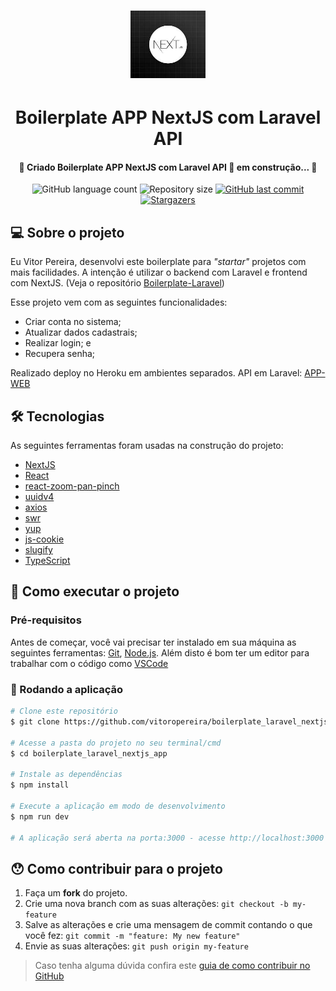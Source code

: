 <h1 align="center">
     <img alt="Boilerplate APP NextJS com Laravel API" title="#Boilerplate" width="120" src="./public/images/nextjs.jpg" /> 
</h1>
<h1 align="center">
Boilerplate APP NextJS com Laravel API
</h1>

<h4 align="center"> 
	🚧 Criado Boilerplate APP NextJS com Laravel API 🚀 em construção... 🚧
</h4>

<p align="center">
  <img alt="GitHub language count" src="https://img.shields.io/github/languages/count/vitoropereira/boilerplate_laravel_nextjs_app?color=%2304D361">
  <img alt="Repository size" src="https://img.shields.io/github/repo-size/vitoropereira/boilerplate_laravel_nextjs_app">
  <a href="https://github.com/vitoropereira/boilerplate_laravel_nextjs_app/commits/main">
    <img alt="GitHub last commit" src="https://img.shields.io/github/last-commit/vitoropereira/boilerplate_laravel_nextjs_app">
  </a>
   <a href="https://github.com/vitoropereira/boilerplate_laravel_nextjs_app/stargazers">
    <img alt="Stargazers" src="https://img.shields.io/github/stars/vitoropereira/boilerplate_laravel_nextjs_app?style=social">
  </a>
</p>


## 💻 Sobre o projeto

Eu Vitor Pereira, desenvolvi este boilerplate para _"startar"_ projetos com mais facilidades. A intenção é utilizar o backend com Laravel e frontend com NextJS. (Veja o repositório [Boilerplate-Laravel](https://github.com/vitoropereira/boilerplate_laravel_nextjs_api))

Esse projeto vem com as seguintes funcionalidades:
 * Criar conta no sistema;
 * Atualizar dados cadastrais;
 * Realizar login; e
 * Recupera senha;

Realizado deploy no Heroku em ambientes separados.
API em Laravel: 
[APP-WEB](https://boilerplate-laravel-nextjs-app.herokuapp.com/)

## 🛠 Tecnologias

As seguintes ferramentas foram usadas na construção do projeto:

- [NextJS][nextjs]
- [React][reactjs]
- [react-zoom-pan-pinch][reactZoomPanPinch]
- [uuidv4][uuidv4]
- [axios][axios]
- [swr][swr]
- [yup][yup]
- [js-cookie][js-cookie]
- [slugify][slugify]
- [TypeScript][typescript]

## 🚀 Como executar o projeto

### Pré-requisitos

Antes de começar, você vai precisar ter instalado em sua máquina as seguintes ferramentas:
[Git](https://git-scm.com), [Node.js][nodejs]. 
Além disto é bom ter um editor para trabalhar com o código como [VSCode][vscode]

### 🧭 Rodando a aplicação

```bash
# Clone este repositório
$ git clone https://github.com/vitoropereira/boilerplate_laravel_nextjs_app.git

# Acesse a pasta do projeto no seu terminal/cmd
$ cd boilerplate_laravel_nextjs_app

# Instale as dependências
$ npm install

# Execute a aplicação em modo de desenvolvimento
$ npm run dev

# A aplicação será aberta na porta:3000 - acesse http://localhost:3000
```

## 😯 Como contribuir para o projeto

1. Faça um **fork** do projeto.
2. Crie uma nova branch com as suas alterações: `git checkout -b my-feature`
3. Salve as alterações e crie uma mensagem de commit contando o que você fez: `git commit -m "feature: My new feature"`
4. Envie as suas alterações: `git push origin my-feature`
> Caso tenha alguma dúvida confira este [guia de como contribuir no GitHub](https://github.com/firstcontributions/first-contributions)


[typescript]: https://www.typescriptlang.org/
[classnames]: https://www.npmjs.com/package/classnames
[nextjs]: https://nextjs.org/
[reactjs]: https://reactjs.org
[reactZoomPanPinch]: https://www.npmjs.com/package/react-zoom-pan-pinch
[vscode]: https://code.visualstudio.com/
[nodejs]: https://nodejs.org/
[uuidv4]: https://www.npmjs.com/package/uuidv4
[swr]: https://swr.vercel.app/pt-BR
[yup]: https://www.npmjs.com/package/yup
[axios]: https://axios-http.com/docs/intro
[js-cookie]: https://www.npmjs.com/package/js-cookie
[slugify]: https://www.npmjs.com/package/slugify